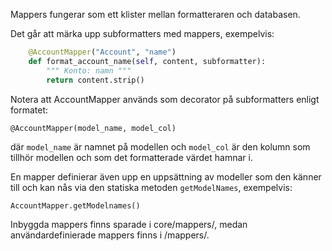 Mappers fungerar som ett klister mellan formatteraren och databasen.

Det går att märka upp subformatters med mappers, exempelvis:

```python
    @AccountMapper("Account", "name")
    def format_account_name(self, content, subformatter):
        """ Konto: namn """
        return content.strip()
```

Notera att AccountMapper används som decorator på subformatters enligt formatet:

`@AccountMapper(model_name, model_col)`

där `model_name` är namnet på modellen och `model_col` är den kolumn som tillhör modellen och som det formatterade värdet hamnar i.

En mapper definierar även upp en uppsättning av modeller som den känner till och kan nås via den statiska metoden `getModelNames`, exempelvis:

```python
AccountMapper.getModelnames()
```

Inbyggda mappers finns sparade i core/mappers/, medan användardefinierade mappers finns i /mappers/.

